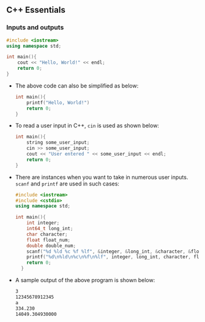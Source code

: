 ## C++ Essentials

### Inputs and outputs

```c++
#include <iostream>
using namespace std;

int main(){
    cout << "Hello, World!" << endl;
    return 0;
}
```

- The above code can also be simplified as below:
    ```c++
    int main(){
        printf("Hello, World!")
        return 0;
    }
    ```

- To read a user input in C++, `cin` is used as shown below:
  ```c++
  int main(){
      string some_user_input;
      cin >> some_user_input;
      cout << "User entered " << some_user_input << endl;
      return 0;
  }
  ```
- There are instances when you want to take in numerous user inputs. `scanf` and `printf` are used in such cases:
  ```c++
  #include <iostream>
  #include <cstdio>
  using namespace std;
  
  int main(){
      int integer;
      int64_t long_int;
      char character;
      float float_num;
      double double_num; 
      scanf("%d %ld %c %f %lf", &integer, &long_int, &character, &float_num, &double_num);
      printf("%d\n%ld\n%c\n%f\n%lf", integer, long_int, character, float_num, double_num);
      return 0;
    }
  ```
- A sample output of the above program is shown below:
  ```bash
  3
  12345678912345
  a
  334.230
  14049.304930000
  ```